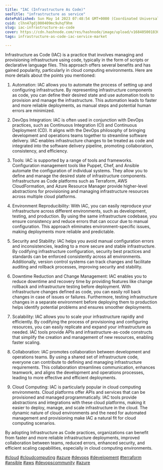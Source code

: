```yaml
---
title: "IAC (Infrastructure As Code)"
seoTitle: "infrastructure as service"
datePublished: Sun May 14 2023 07:48:54 GMT+0000 (Coordinated Universal Time)
cuid: clhn47gdj000409mc9uhqf9hm
slug: iac-infrastructure-as-code
cover: https://cdn.hashnode.com/res/hashnode/image/upload/v1684050018300/0c4879e0-edb2-4ba5-b8cc-a1c7d44eef91.gif
tags: infrastructure-as-code-iac-service-market

---
```


Infrastructure as Code (IAC) is a practice that involves managing and provisioning infrastructure using code, typically in the form of scripts or declarative language files. This approach offers several benefits and has gained popularity, particularly in cloud computing environments. Here are more details about the points you mentioned:

1. Automation: IAC allows you to automate the process of setting up and configuring infrastructure. By representing infrastructure components as code, you can define their desired state and use automation tools to provision and manage the infrastructure. This automation leads to faster and more reliable deployments, as manual steps and potential human errors are minimized.
    
2. DevOps Integration: IAC is often used in conjunction with DevOps practices, such as Continuous Integration (CI) and Continuous Deployment (CD). It aligns with the DevOps philosophy of bringing development and operations teams together to streamline software delivery. IAC enables infrastructure changes to be treated as code and integrated into the software delivery pipeline, promoting collaboration, consistency, and efficiency.
    
3. Tools: IAC is supported by a range of tools and frameworks. Configuration management tools like Puppet, Chef, and Ansible automate the configuration of individual systems. They allow you to define and manage the desired state of infrastructure components. Infrastructure as Code platforms such as Terraform, AWS CloudFormation, and Azure Resource Manager provide higher-level abstractions for provisioning and managing infrastructure resources across multiple cloud platforms.
    
4. Environment Reproducibility: With IAC, you can easily reproduce your infrastructure across different environments, such as development, testing, and production. By using the same infrastructure codebase, you ensure consistency and reduce errors that can occur due to manual configuration. This approach eliminates environment-specific issues, making deployments more reliable and predictable.
    
5. Security and Stability: IAC helps you avoid manual configuration errors and inconsistencies, leading to a more secure and stable infrastructure. By codifying infrastructure configuration, security best practices and standards can be enforced consistently across all environments. Additionally, version control systems can track changes and facilitate auditing and rollback processes, improving security and stability.
    
6. Downtime Reduction and Change Management: IAC enables you to reduce downtime and recovery time by providing features like change rollback and infrastructure testing before deployment. With infrastructure changes defined as code, you can easily roll back changes in case of issues or failures. Furthermore, testing infrastructure changes in a separate environment before deploying them to production helps identify potential problems and ensures smoother deployments.
    
7. Scalability: IAC allows you to scale your infrastructure rapidly and efficiently. By codifying the process of provisioning and configuring resources, you can easily replicate and expand your infrastructure as needed. IAC tools provide APIs and infrastructure-as-code constructs that simplify the creation and management of new resources, enabling faster scaling.
    
8. Collaboration: IAC promotes collaboration between development and operations teams. By using a shared set of infrastructure code, everyone can contribute to defining and managing infrastructure requirements. This collaboration streamlines communication, enhances teamwork, and aligns the development and operations processes, leading to more effective and efficient deployments.
    
9. Cloud Computing: IAC is particularly popular in cloud computing environments. Cloud platforms offer APIs and services that can be provisioned and managed programmatically. IAC tools provide abstractions and integrations with these cloud platforms, making it easier to deploy, manage, and scale infrastructure in the cloud. The dynamic nature of cloud environments and the need for automated management and provisioning make IAC a natural fit for cloud computing scenarios.
    

By adopting Infrastructure as Code practices, organizations can benefit from faster and more reliable infrastructure deployments, improved collaboration between teams, reduced errors, enhanced security, and efficient scaling capabilities, especially in cloud computing environments.  

[#cloud](https://www.linkedin.com/feed/hashtag/?keywords=cloud&highlightedUpdateUrns=urn%3Ali%3Aactivity%3A7063369849665687552) [#cloudcomputing](https://www.linkedin.com/feed/hashtag/?keywords=cloudcomputing&highlightedUpdateUrns=urn%3Ali%3Aactivity%3A7063369849665687552) [#azure](https://www.linkedin.com/feed/hashtag/?keywords=azure&highlightedUpdateUrns=urn%3Ali%3Aactivity%3A7063369849665687552) [#devops](https://www.linkedin.com/feed/hashtag/?keywords=devops&highlightedUpdateUrns=urn%3Ali%3Aactivity%3A7063369849665687552) [#development](https://www.linkedin.com/feed/hashtag/?keywords=development&highlightedUpdateUrns=urn%3Ali%3Aactivity%3A7063369849665687552) [#terraform](https://www.linkedin.com/feed/hashtag/?keywords=terraform&highlightedUpdateUrns=urn%3Ali%3Aactivity%3A7063369849665687552) [#ansible](https://www.linkedin.com/feed/hashtag/?keywords=ansible&highlightedUpdateUrns=urn%3Ali%3Aactivity%3A7063369849665687552) [#aws](https://www.linkedin.com/feed/hashtag/?keywords=aws&highlightedUpdateUrns=urn%3Ali%3Aactivity%3A7063369849665687552) [#devopscommunity](https://www.linkedin.com/feed/hashtag/?keywords=devopscommunity&highlightedUpdateUrns=urn%3Ali%3Aactivity%3A7063369849665687552) [#azure](https://www.linkedin.com/feed/hashtag/?keywords=azure&highlightedUpdateUrns=urn%3Ali%3Aactivity%3A7063369849665687552)